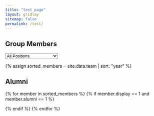```yaml
---
title: "test page"
layout: gridlay
sitemap: false
permalink: /test/
---
```


## Group Members

<div class="filter-container">
  <select id="position-filter">
    <option value="all">All Positions</option>
    <option value="professor">Professors</option>
    <option value="phd">PhD Students</option>
    <option value="msr">MS(R) Students</option>
    <option value="us">Undergraduate Students</option>
    <option value="ra">Research Assistants</option>
    <option value="intern">Interns</option>
    <option value="other">Other</option>
  </select>
</div>

{% assign sorted_members = site.data.team | sort: "year" %}

<script>
  document.getElementById('position-filter').addEventListener('change', function() {
    const selectedPosition = this.value;
    const memberList = document.getElementById('member-list');
    memberList.innerHTML = ''; // Clear existing members

    {% for member in sorted_members %}
      {% if member.display == 1 and member.alumni == 0 %}
        {% assign visible = false %}
        {% if selectedPosition == "all" or selectedPosition == member.position.toLowerCase() %}
          {% assign visible = true %}
        {% endif %}
        
        {% if visible %}
          <div class="row">
            </div>
        {% endif %}
      {% endif %}
    {% endfor %}
  });
</script>

<div id="member-list">
  </div>

## Alumni

{% for member in sorted_members %}
  {% if member.display == 1 and member.alumni == 1 %}
    <div class="col-sm-12 clearfix">
      </div>
  {% endif %}
{% endfor %}
